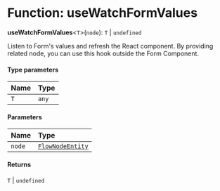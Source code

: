 # Function: useWatchFormValues

**useWatchFormValues**<`T`>(`node`): `T` | `undefined`

Listen to Form's values and refresh the React component.
By providing related node, you can use this hook outside the Form Component.

#### Type parameters

| Name | Type |
| :------ | :------ |
| `T` | `any` |

#### Parameters

| Name | Type |
| :------ | :------ |
| `node` | [`FlowNodeEntity`](/auto-docs/fixed-layout-editor/classes/FlowNodeEntity-1.md) |

#### Returns

`T` | `undefined`
